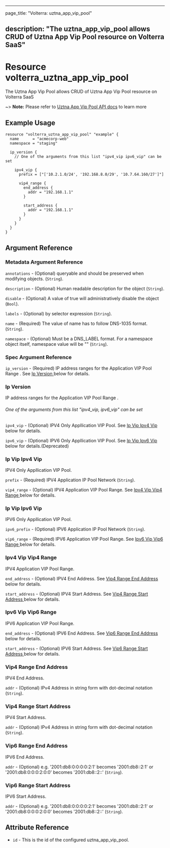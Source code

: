---

page_title: "Volterra: uztna_app_vip_pool"

description: "The uztna_app_vip_pool allows CRUD of Uztna App Vip Pool resource on Volterra SaaS"
-------------------------------------------------------------------------------------------------

Resource volterra_uztna_app_vip_pool
====================================

The Uztna App Vip Pool allows CRUD of Uztna App Vip Pool resource on Volterra SaaS

~> **Note:** Please refer to [Uztna App Vip Pool API docs](https://docs.cloud.f5.com/docs-v2/api/uztna-app-vip-pool) to learn more

Example Usage
-------------

```hcl
resource "volterra_uztna_app_vip_pool" "example" {
  name      = "acmecorp-web"
  namespace = "staging"

  ip_version {
    // One of the arguments from this list "ipv4_vip ipv6_vip" can be set

    ipv4_vip {
      prefix = ["['10.2.1.0/24', '192.168.8.0/29', '10.7.64.160/27']"]

      vip4_range {
        end_address {
          addr = "192.168.1.1"
        }

        start_address {
          addr = "192.168.1.1"
        }
      }
    }
  }
}

```

Argument Reference
------------------

### Metadata Argument Reference

`annotations` - (Optional) queryable and should be preserved when modifying objects. (`String`).

`description` - (Optional) Human readable description for the object (`String`).

`disable` - (Optional) A value of true will administratively disable the object (`Bool`).

`labels` - (Optional) by selector expression (`String`).

`name` - (Required) The value of name has to follow DNS-1035 format. (`String`).

`namespace` - (Optional) Must be a DNS_LABEL format. For a namespace object itself, namespace value will be "" (`String`).

### Spec Argument Reference

`ip_version` - (Required) IP address ranges for the Application VIP Pool Range . See [Ip Version ](#ip-version) below for details.

### Ip Version

IP address ranges for the Application VIP Pool Range .

###### One of the arguments from this list "ipv4_vip, ipv6_vip" can be set

`ipv4_vip` - (Optional) IPV4 Only Appllication VIP Pool. See [Ip Vip Ipv4 Vip ](#ip-vip-ipv4-vip) below for details.

`ipv6_vip` - (Optional) IPV6 Only Appllication VIP Pool. See [Ip Vip Ipv6 Vip ](#ip-vip-ipv6-vip) below for details.(Deprecated)

### Ip Vip Ipv4 Vip

IPV4 Only Appllication VIP Pool.

`prefix` - (Required) IPV4 Application IP Pool Network (`String`).

`vip4_range` - (Optional) IPV4 Application VIP Pool Range. See [Ipv4 Vip Vip4 Range ](#ipv4-vip-vip4-range) below for details.

### Ip Vip Ipv6 Vip

IPV6 Only Appllication VIP Pool.

`ipv6_prefix` - (Optional) IPV6 Application IP Pool Network (`String`).

`vip6_range` - (Required) IPV6 Application VIP Pool Range. See [Ipv6 Vip Vip6 Range ](#ipv6-vip-vip6-range) below for details.

### Ipv4 Vip Vip4 Range

IPV4 Application VIP Pool Range.

`end_address` - (Optional) IPV4 End Address. See [Vip4 Range End Address ](#vip4-range-end-address) below for details.

`start_address` - (Optional) IPV4 Start Address. See [Vip4 Range Start Address ](#vip4-range-start-address) below for details.

### Ipv6 Vip Vip6 Range

IPV6 Application VIP Pool Range.

`end_address` - (Optional) IPV6 End Address. See [Vip6 Range End Address ](#vip6-range-end-address) below for details.

`start_address` - (Optional) IPV6 Start Address. See [Vip6 Range Start Address ](#vip6-range-start-address) below for details.

### Vip4 Range End Address

IPV4 End Address.

`addr` - (Optional) IPv4 Address in string form with dot-decimal notation (`String`).

### Vip4 Range Start Address

IPV4 Start Address.

`addr` - (Optional) IPv4 Address in string form with dot-decimal notation (`String`).

### Vip6 Range End Address

IPV6 End Address.

`addr` - (Optional) e.g. '2001:db8:0:0:0:0:2:1' becomes '2001:db8::2:1' or '2001:db8:0:0:0:2:0:0' becomes '2001:db8::2::' (`String`).

### Vip6 Range Start Address

IPV6 Start Address.

`addr` - (Optional) e.g. '2001:db8:0:0:0:0:2:1' becomes '2001:db8::2:1' or '2001:db8:0:0:0:2:0:0' becomes '2001:db8::2::' (`String`).

Attribute Reference
-------------------

-	`id` - This is the id of the configured uztna_app_vip_pool.
